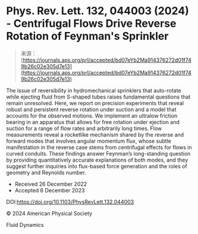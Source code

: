 <!--yml
category: 未分类
date: 2024-05-27 15:15:12
-->

# Phys. Rev. Lett. 132, 044003 (2024) - Centrifugal Flows Drive Reverse Rotation of Feynman's Sprinkler

> 来源：[https://journals.aps.org/prl/accepted/bd07eYb2Ma914376272d01f749b26c02e305d7e13](https://journals.aps.org/prl/accepted/bd07eYb2Ma914376272d01f749b26c02e305d7e13)

The issue of reversibility in hydromechanical sprinklers that auto-rotate while ejecting fluid from S-shaped tubes raises fundamental questions that remain unresolved. Here, we report on precision experiments that reveal robust and persistent reverse rotation under suction and a model that accounts for the observed motions. We implement an ultralow friction bearing in an apparatus that allows for free rotation under ejection and suction for a range of flow rates and arbitrarily long times. Flow measurements reveal a rocketlike mechanism shared by the reverse and forward modes that involves angular momentum flux, whose subtle manifestation in the reverse case stems from centrifugal effects for flows in curved conduits. These findings answer Feynman’s long-standing question by providing quantitatively accurate explanations of both modes, and they suggest further inquiries into flux-based force generation and the roles of geometry and Reynolds number.

*   Received 26 December 2022
*   Accepted 6 December 2023

DOI:https://doi.org/10.1103/PhysRevLett.132.044003

© 2024 American Physical Society

Fluid Dynamics